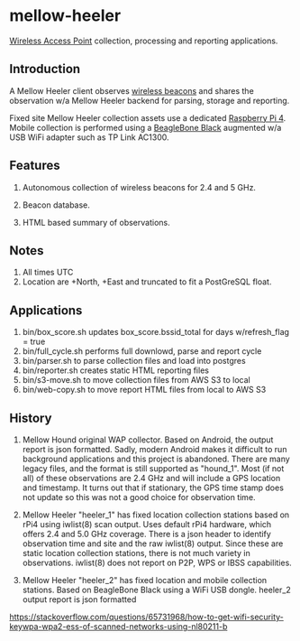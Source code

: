 mellow-heeler
=============

[Wireless Access Point](https://en.wikipedia.org/wiki/Wireless_access_point) collection, processing and reporting applications.

## Introduction
A Mellow Heeler client observes [wireless beacons](https://en.wikipedia.org/wiki/Beacon_frame) and shares the observation w/a Mellow Heeler backend for parsing, storage and reporting.

Fixed site Mellow Heeler collection assets use a dedicated [Raspberry Pi 4](https://www.raspberrypi.org/).  Mobile collection is performed using a [BeagleBone Black](https://www.beagleboard.org/boards/beaglebone-black) augmented w/a USB WiFi adapter such as TP Link AC1300.

## Features
1. Autonomous collection of wireless beacons for 2.4 and 5 GHz.  

2. Beacon database.

3. HTML based summary of observations.

## Notes
1.  All times UTC
1.  Location are +North, +East and truncated to fit a PostGreSQL float.

## Applications
1.  bin/box_score.sh updates box_score.bssid_total for days w/refresh_flag = true
1.  bin/full_cycle.sh performs full downlowd, parse and report cycle
1.  bin/parser.sh to parse collection files and load into postgres
1.  bin/reporter.sh creates static HTML reporting files
1.  bin/s3-move.sh to move collection files from AWS S3 to local 
1.  bin/web-copy.sh to move report HTML files from local to AWS S3
 
## History
1. Mellow Hound original WAP collector.  Based on Android, the output report is json formatted.  Sadly, modern Android makes it difficult to run background applications and this project is abandoned.  There are many legacy files, and the format is still supported as "hound_1".  Most (if not all) of these observations are 2.4 GHz and will include a GPS location and timestamp.  It turns out that if stationary, the GPS time stamp does not update so this was not a good choice for observation time.

2. Mellow Heeler "heeler_1" has fixed location collection stations based on rPi4 using iwlist(8) scan output.  Uses default rPi4 hardware, which offers 2.4 and 5.0 GHz coverage.  There is a json header to identify observation time and site and the raw iwlist(8) output.  Since these are static location collection stations, there is not much variety in observations.  iwlist(8) does not report on P2P, WPS or IBSS capabilities.

3. Mellow Heeler "heeler_2" has fixed location and mobile collection stations.  Based on BeagleBone Black using a WiFi USB dongle.
   heeler_2 output report is json formatted  


https://stackoverflow.com/questions/65731968/how-to-get-wifi-security-keywpa-wpa2-ess-of-scanned-networks-using-nl80211-b